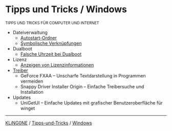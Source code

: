# Tipps und Tricks / Windows
<small>TIPPS UND TRICKS FÜR COMPUTER UND INTERNET</small>

* Dateiverwaltung
  * [Autostart-Ordner](Autostart-Ordner.md)
  * [Symbolische Verknüpfungen](Symbolische-Verknüpfungen.md)
* Dualboot
  * [Falsche Uhrzeit bei Dualboot](Falsche-Uhrzeit-bei-Dualboot.md)
* Lizenz
  * [Anzeigen von Lizenzinformationen](Anzeigen-von-Lizenzinformationen.md)
* [Treiber](https://github.com/KLiNG0NE/Tipps-und-Tricks/tree/main/Windows/Treiber)
  * GeForce FXAA – Unscharfe Textdarstellung in Programmen vermeiden
  * Snappy Driver Installer Origin – Einfache Treibersuche und Installation
* Updates
  * UniGetUI – Einfache Updates mit grafischer Benutzeroberfläche für winget

---

[KLiNG0NE](https://github.com/KLiNG0NE/) / [Tipps-und-Tricks](https://github.com/KLiNG0NE/Tipps-und-Tricks) / [Windows](README.md)
